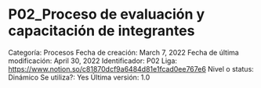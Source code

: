 # P02_Proceso de evaluación y capacitación de integrantes

Categoría: Procesos
Fecha de creación: March 7, 2022
Fecha de última modificación: April 30, 2022
Identificador: P02
Liga: https://www.notion.so/c81870dcf9a6484d81e1fcad0ee767e6
Nivel o status: Dinámico
Se utiliza?: Yes
Última versión: 1.0